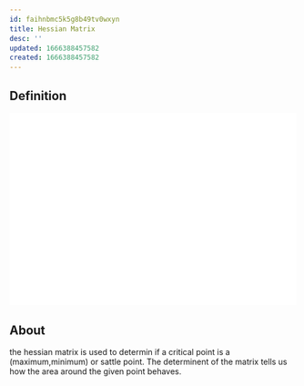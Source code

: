 ```yaml
---
id: faihnbmc5k5g8b49tv0wxyn
title: Hessian Matrix
desc: ''
updated: 1666388457582
created: 1666388457582
---
```


## Definition
![alt](./assets/images/hessian_matrix_def.svg)

## About

the hessian matrix is used to determin if a critical point is a (maximum,minimum) or sattle point. The determinent of the matrix tells us how the area around the given point behaves.
